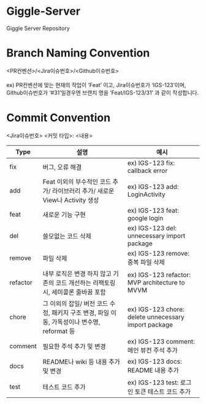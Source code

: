 # Giggle-Server
Giggle Server Repository


# Branch Naming Convention
<PR컨벤션>/<Jira이슈번호>/<Github이슈번호> </br></br>
ex) PR컨벤션에 맞는 현재의 작업이 ‘Feat’ 이고, Jira이슈번호가 ‘IGS-123’이며, Github이슈번호가 ‘#31’일경우엔 브랜치 명을 ‘Feat/IGS-123/31’ 과 같이 작성합니다.

# Commit Convention
<Jira이슈번호> <커밋 타입>: <내용>

| Type | 설명 | 예시 |
| --- | --- | --- |
| fix | 버그, 오류 해결 | ex) IGS-123 fix: callback error |
| add | Feat 이외의 부수적인 코드 추가/ 라이브러리 추가/ 새로운 View나 Activity 생성 | ex) IGS-123 add: LoginActivity |
| feat | 새로운 기능 구현 | ex) IGS-123 feat: google login |
| del | 쓸모없는 코드 삭제 | ex) IGS-123 del: unnecessary import package |
| remove | 파일 삭제 | ex) IGS-123 remove: 중복 파일 삭제 |
| refactor | 내부 로직은 변경 하지 않고 기존의 코드 개선하는 리팩토링 시, 세미콜론 줄바꿈 포함 | ex) IGS-123 refactor: MVP architecture to MVVM |
| chore | 그 이외의 잡일/ 버전 코드 수정, 패키지 구조 변경, 파일 이동, 가독성이나 변수명, reformat 등 | ex) IGS-123 chore: delete unnecessary import package |
| comment | 필요한 주석 추가 및 변경 | ex) IGS-123 comment: 메인 뷰컨 주석 추가 |
| docs | README나 wiki 등 내용 추가 및 변경 | ex) IGS-123 docs: README 내용 추가 |
| test | 테스트 코드 추가 | ex) IGS-123 test: 로그인 토큰 테스트 코드 추가 |

